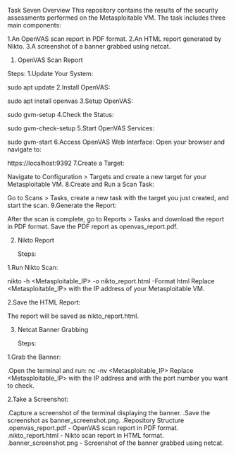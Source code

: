 Task Seven
Overview
This repository contains the results of the security assessments performed on the Metasploitable VM. The task includes three main components:

1.An OpenVAS scan report in PDF format.
2.An HTML report generated by Nikto.
3.A screenshot of a banner grabbed using netcat.

1. OpenVAS Scan Report

  Steps:
1.Update Your System:

sudo apt update
2.Install OpenVAS:

sudo apt install openvas
3.Setup OpenVAS:

sudo gvm-setup
4.Check the Status:

sudo gvm-check-setup
5.Start OpenVAS Services:

sudo gvm-start
6.Access OpenVAS Web Interface: Open your browser and navigate to:

https://localhost:9392
7.Create a Target:

Navigate to Configuration > Targets and create a new target for your Metasploitable VM.
8.Create and Run a Scan Task:

Go to Scans > Tasks, create a new task with the target you just created, and start the scan.
9.Generate the Report:

After the scan is complete, go to Reports > Tasks and download the report in PDF format.
Save the PDF report as openvas_report.pdf. 



2. Nikto Report

   Steps:
   
1.Run Nikto Scan:

nikto -h <Metasploitable_IP> -o nikto_report.html -Format html
Replace <Metasploitable_IP> with the IP address of your Metasploitable VM.

2.Save the HTML Report:

The report will be saved as nikto_report.html.

3. Netcat Banner Grabbing


   Steps:
   
1.Grab the Banner:

.Open the terminal and run:
   nc -nv <Metasploitable_IP> <Port>
   Replace <Metasploitable_IP> with the IP address and <Port> with the port number you want to check.

2.Take a Screenshot:

.Capture a screenshot of the terminal displaying the banner.
.Save the screenshot as banner_screenshot.png.
.Repository Structure
.openvas_report.pdf - OpenVAS scan report in PDF format.
.nikto_report.html - Nikto scan report in HTML format.
.banner_screenshot.png - Screenshot of the banner grabbed using netcat.
































